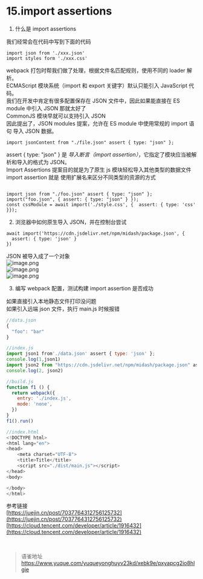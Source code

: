 # 15.import assertions
1. 什么是 import assertions

我们经常会在代码中写到下面的代码

```
import json from './xxx.json'
import styles form './xxx.css'
```

webpack 打包时帮我们做了处理，根据文件名匹配规则，使用不同的 loader 解析。  
ECMAScript 模块系统（import 和 export 关键字）默认只能引入 JavaScript 代码。  
我们在开发中肯定有很多配置保存在 JSON 文件中，因此如果能直接在 ES module 中引入 JSON 那就太好了  
CommonJS 模块早就可以支持引入 JSON  
因此提出了，JSON modules 提案，允许在 ES module 中使用常规的 import 语句 导入 JSON 数据。

```
import jsonContent from "./file.json" assert { type: "json" };
```

assert { type: "json" } 是 _导入断言（import assertion）_，它指定了模块应当被解析和导入的格式为 JSON。  
Import Assertions 提案目的就是为了原生 js 模块轻松导入其他类型的数据文件  
import assertion 就是 使用扩展名来区分不同类型的资源的方式

```

import json from "./foo.json" assert { type: "json" };
import("foo.json", { assert: { type: "json" } });
const cssModule = await import('./style.css', {  assert: { type: 'css' }});
```

2. 浏览器中如何原生导入 JSON，并在控制台尝试

```
await import('https://cdn.jsdelivr.net/npm/midash/package.json', {
  assert: { type: 'json' }
})
```

JSON 被导入成了一个对象  
![image.png](https://cdn.nlark.com/yuque/0/2022/png/1572912/1670320720272-d5e1e05d-800a-4aa2-a1eb-5fc07fa4e96e.png#averageHue=%23f6f6f6&clientId=u090caac9-b8e1-4&from=paste&height=378&id=ub7f8224e&name=image.png&originHeight=756&originWidth=593&originalType=binary&ratio=1&rotation=0&showTitle=false&size=92985&status=done&style=none&taskId=ua0913a1d-6c24-4b9d-969b-c4efe67dc4b&title=&width=296.5)  
![image.png](https://cdn.nlark.com/yuque/0/2022/png/1572912/1670320692129-fcdac8db-9786-46aa-b02d-61fe2ba384ad.png#averageHue=%23fefefd&clientId=u090caac9-b8e1-4&from=paste&height=261&id=ud7d61e7b&name=image.png&originHeight=522&originWidth=1034&originalType=binary&ratio=1&rotation=0&showTitle=false&size=271669&status=done&style=none&taskId=u42904bf9-d085-43fc-bc91-72a4ec16264&title=&width=517)  
![image.png](https://cdn.nlark.com/yuque/0/2022/png/1572912/1670320857334-69245ce2-2693-47ea-91c6-659c2f191e7e.png#averageHue=%23fdfefd&clientId=u090caac9-b8e1-4&from=paste&height=78&id=u167efeef&name=image.png&originHeight=155&originWidth=794&originalType=binary&ratio=1&rotation=0&showTitle=false&size=46711&status=done&style=none&taskId=u676ff4d8-cc94-4146-a50a-0b1228b6b20&title=&width=397)

3. 编写 webpack 配置，测试构建 import assertion 是否成功

如果直接引入本地静态文件打印没问题  
如果引入远端 json 文件，执行 main.js 时候报错

```javascript
//data.json
{
  "foo": "bar"
}

//index.js
import json1 from'./data.json' assert { type: 'json' };
console.log(1,json1)
import json2 from "https://cdn.jsdelivr.net/npm/midash/package.json" assert { type: 'json' };
console.log(2, json2)

//build.js
function f1 () {
  return webpack({
    entry: './index.js',
    mode: 'none',
  })
}
f1().run()

//index.html
<!DOCTYPE html>
<html lang="en">
<head>
    <meta charset="UTF-8">
    <title>Title</title>
    <script src="./dist/main.js"></script>
</head>
<body>

</body>
</html>


```

参考链接  
[https://juejin.cn/post/7037764312756125732](https://juejin.cn/post/7037764312756125732)  
[https://cloud.tencent.com/developer/article/1916432](https://cloud.tencent.com/developer/article/1916432)

<br>
  
> 语雀地址 https://www.yuque.com/yuqueyonghuyv23kd/xebk9e/pxyapcg2io8hlgie
